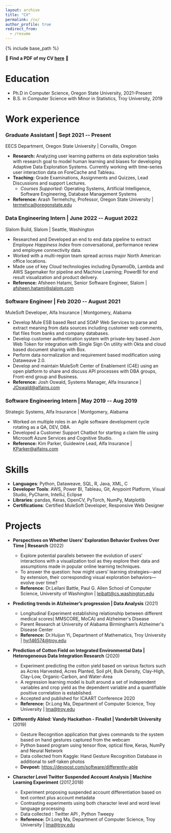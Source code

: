 ```yaml
---
layout: archive
title: "CV"
permalink: /cv/
author_profile: true
redirect_from:
  - /resume
---
```


{% include base_path %}

📄 **Find a PDF of my CV [here](https://drive.google.com/file/d/14d5UV8jQ55CG8E3jdPKagYs3jYNyHEcn/view?usp=sharing)** 📄

Education
======
* Ph.D in Computer Science, Oregon State University, 2021-Present
* B.S. in Computer Science with Minor in Statistics, Troy University, 2019


Work experience
======
### Graduate Assistant | Sept 2021 -- Present
EECS Department, Oregon State University | Corvallis, Oregon

- **Research:** Analyzing user learning patterns on data exploration tasks with research goal to model human learning and biases for developing Adaptive Data Exploration Systems. Currently working with time-series user interaction data on ForeCache and Tableau.
- **Teaching:** Grade Examinations, Assignments and Quizzes, Lead Discussions and support Lectures. 
  - *Courses Supported:* Operating Systems, Artificial Intelligence, Software Engineering, Database Management Systems
- **Reference:** Arash Termehchy, Professor, Oregon State University | termehca@oregonstate.edu


### Data Engineering Intern | June 2022 -- August 2022
Slalom Build, Slalom | Seattle, Washington

- Researched and Developed an end to end data pipeline to extract *Employee Happiness Index* from conversational, performance review and employee connectivity data.
- Worked with a multi-region team spread across major North American office locations.
- Made use of key Cloud technologies including DynamoDb, Lambda and AWS Sagemaker for pipeline and Machine Learning; PowerBI for end result visualization and product delivery.
- **Reference:** Afsheen Hatami, Senior Software Engineer, Slalom | afsheen.hatami@slalom.com

### Software Engineer | Feb 2020 -- August 2021
MuleSoft Developer, Alfa Insurance | Montgomery, Alabama

- Develop Mule ESB based Rest and SOAP Web Services to parse and extract meaning from data sources including customer web comments, flat files from banks and company databases.
- Develop customer authentication system with private-key based Json Web Token for integration with Single Sign On utility with Okta and cloud based document sharing with Box.
- Perform data normalization and requirement based modification using Dataweave 2.0.
- Develop and maintain MuleSoft Center of Enablement (C4E) using an open platform to share and discuss API processes with DBA groups, Front-end group and Business.
- **Reference:** Josh Oswald, Systems Manager, Alfa Insurance | JOswald@alfains.com

### Software Engineering Intern | May 2019 -- Aug 2019
Strategic Systems, Alfa Insurance | Montgomery, Alabama

- Worked on multiple roles in an Agile software development cycle rotating as a QA, DEV, DBA.
- Developed a Customer Support Chatbot for starting a claim file using Microsoft Azure Services and Cognitive Studio.
- **Reference:** Kim Parker, Guidewire Lead, Alfa Insurance | KParker@alfains.com
  
Skills
======

- **Languages**: Python, Dataweave, SQL, R, Java, XML, C
- **Developer Tools**: AWS, Power BI, Tableau, Git, Anypoint Platform, Visual Studio, PyCharm, IntelliJ, Eclipse
- **Libraries**: pandas, Keras, OpenCV, PyTorch, NumPy, Matplotlib
- **Certifications**: Certified MuleSoft Developer, Responsive Web Designer

Projects
======
- **Perspectives on Whether Users’ Exploration Behavior Evolves Over Time | Research** (2022)  
    - Explore potential parallels between the evolution of users’ interactions with a visualization tool as they explore their data and assumptions made in popular online learning techniques.
    - To answer the question: how might users’ learning strategies—and by extension, their corresponding visual exploration behaviors—evolve over time? 
    - **Reference:** Dr.Leilani Battle, Paul G. Allen School of Computer Science, University of Washington | leibatt@cs.washington.edu

- **Predicting trends in Alzheimer’s progression | Data Analysis** (2021)  
    - Longitudinal Experiment establishing relationship between different medical scores( MMSCORE, MoCA) and Alzheimer's Disease 
    - Parent Research at University of Alabama Birmingham’s Alzheimer's Disease Center
    - **Reference:** Dr.Huijun Yi, Department of Mathematics, Troy University | hyi146574@troy.edu

- **Prediction of Cotton Field on Integrated Environmental Data | Heterogeneous Data Integration Research** (2020)  
    - Experiment predicting the cotton yield based on various factors such as Acres Harvested, Acres Planted, Soil pH, Bulk Density, Clay-High, Clay-Low, Organic-Carbon, and Water-Area
    - A regression learning model is built around a set of independent variables and crop yield as the dependent variable and a quantifiable positive correlation is established.
    - Accepted and published for ICAART Conference 2020
    - **Reference:** Dr.Long Ma, Department of Computer Science, Troy University | lma@troy.edu

- **Differently Abled: Vandy Hackathon - Finalist | Vanderbilt University** (2019)  
    - Gesture Recognition application that gives commands to the system based on hand gestures captured from the webcam
    - Python based program using tensor flow, optical flow, Keras, NumPy and Neural Network
    - Data collected from Kaggle: Hand Gesture Recognition Database in additional to self-taken photos
    - **Devpost:** https://devpost.com/software/differently-able

- **Character Level Twitter Suspended Account Analysis | Machine Learning Experiment** (2017,2018)  
    - Experiment proposing suspended account differentiation based on text context plus account metadata 
    - Contrasting experiments using both character level and word level language processing
    - Data collected : Twitter API , Python Tweepy
    - **Reference:** Dr.Long Ma, Department of Computer Science, Troy University | lma@troy.edu
